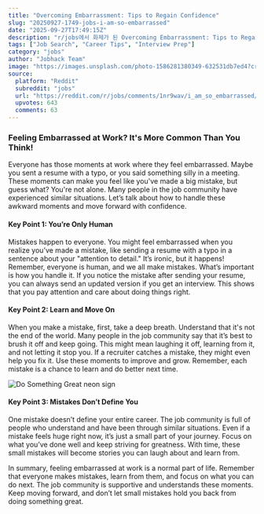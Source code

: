 ```yaml
---
title: "Overcoming Embarrassment: Tips to Regain Confidence"
slug: "20250927-1749-jobs-i-am-so-embarrassed"
date: "2025-09-27T17:49:15Z"
description: "r/jobs에서 화제가 된 Overcoming Embarrassment: Tips to Regain Confidence에 대한 깊이 있는 분석과 인사이트"
tags: ["Job Search", "Career Tips", "Interview Prep"]
category: "jobs"
author: "Jobhack Team"
image: "https://images.unsplash.com/photo-1586281380349-632531db7ed4?crop=entropy&cs=tinysrgb&fit=max&fm=jpg&ixid=M3w3OTU0NDF8MHwxfHNlYXJjaHw5fHxqb2IlMjBzZWFyY2h8ZW58MXwwfHx8MTc1ODk5NTM0NXww&ixlib=rb-4.1.0&q=80&w=1080"
source:
  platform: "Reddit"
  subreddit: "jobs"
  url: "https://reddit.com/r/jobs/comments/1nr9wav/i_am_so_embarrassed/"
  upvotes: 643
  comments: 63
---
```


### Feeling Embarrassed at Work? It's More Common Than You Think!

Everyone has those moments at work where they feel embarrassed. Maybe you sent a resume with a typo, or you said something silly in a meeting. These moments can make you feel like you've made a big mistake, but guess what? You're not alone. Many people in the job community have experienced similar situations. Let’s talk about how to handle these awkward moments and move forward with confidence.

#### Key Point 1: You’re Only Human

Mistakes happen to everyone. You might feel embarrassed when you realize you’ve made a mistake, like sending a resume with a typo in a sentence about your "attention to detail." It’s ironic, but it happens! Remember, everyone is human, and we all make mistakes. What’s important is how you handle it. If you notice the mistake after sending your resume, you can always send an updated version if you get an interview. This shows that you pay attention and care about doing things right.

#### Key Point 2: Learn and Move On

When you make a mistake, first, take a deep breath. Understand that it's not the end of the world. Many people in the job community say that it’s best to brush it off and keep going. This might mean laughing it off, learning from it, and not letting it stop you. If a recruiter catches a mistake, they might even help you fix it. Use these moments to improve and grow. Remember, each mistake is a chance to learn and do better next time.

![Do Something Great neon sign](https://images.unsplash.com/photo-1504805572947-34fad45aed93?crop=entropy&cs=tinysrgb&fit=max&fm=jpg&ixid=M3w3OTU0NDF8MHwxfHNlYXJjaHwxfHxjYXJlZXJ8ZW58MXwwfHx8MTc1ODk5NTM0Nnww&ixlib=rb-4.1.0&q=80&w=1080)

#### Key Point 3: Mistakes Don’t Define You

One mistake doesn’t define your entire career. The job community is full of people who understand and have been through similar situations. Even if a mistake feels huge right now, it’s just a small part of your journey. Focus on what you’ve done well and keep striving for greatness. With time, these small mistakes will become stories you can laugh about and learn from.

In summary, feeling embarrassed at work is a normal part of life. Remember that everyone makes mistakes, learn from them, and focus on what you can do next. The job community is supportive and understands these moments. Keep moving forward, and don’t let small mistakes hold you back from doing something great.
